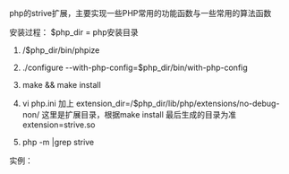 php的strive扩展，主要实现一些PHP常用的功能函数与一些常用的算法函数

安装过程：
    $php_dir = php安装目录

   1. /$php_dir/bin/phpize
   2. ./configure --with-php-config=$php_dir/bin/with-php-config
   3.  make && make install
   4. vi php.ini  加上
               extension_dir=/$php_dir/lib/php/extensions/no-debug-non/  这里是扩展目录，根据make install 最后生成的目录为准       
               extension=strive.so

  5.   php -m |grep strive 




实例：
   <?php
     //简单的运算
     
     echo "10+40=". addition(10,40)."\r\n";

     echo "100-40=". subtraction(100,40)."\r\n";

     echo "10*40=". multiplication(10,40)."\r\n";

     echo "100/40=". division(100,40)."\r\n"; 
     
     //集合到一个函数
     
     echo "90+20=".cal_culator(90,20,'+'); 
     
     echo "90-20=".cal_culator(90,20,'-');
 
     echo "90*20=". cal_culator(90,20,'*');
     
     echo "90/20=". cal_culator(90,20,'/');
 
     echo "90%20=". cal_culator(90,20,'%');




   1.加法运算
        addition(num1,num2);

   2.减法运算         
        subtraction(num1,num2);
   
  3.乘法运算
       multiplication(num1,num2)

  4.除法运算
       division(num1,num2)
       
       
  5.加减乘除运算：
         cal_culator(num1,num2,type); 
         
         

  
